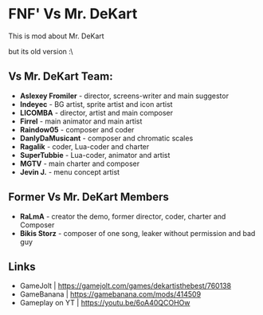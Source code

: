 # FNF' Vs Mr. DeKart
This is mod about Mr. DeKart

but its old version :\

## Vs Mr. DeKart Team:
* **Aslexey Fromiler** - director, screens-writer and main suggestor
* **Indeyec** - BG artist, sprite artist and icon artist 
* **LICOMBA** - director, artist and main composer
* **Firrel** - main animator and main artist
* **Raindow05** - composer and coder
* **DanlyDaMusicant** - composer and chromatic scales
* **Ragalik** - coder, Lua-coder and charter
* **SuperTubbie** - Lua-coder, animator and artist
* **MGTV** - main charter and composer
* **Jevin J.** - menu concept artist

## Former Vs Mr. DeKart Members
* **RaLmA** - creator the demo, former director, coder, charter and Composer
* **Bikis Storz** - composer of one song, leaker without permission and bad guy




## Links
* GameJolt | https://gamejolt.com/games/dekartisthebest/760138
* GameBanana | https://gamebanana.com/mods/414509
* Gameplay on YT | https://youtu.be/6oA40QCOHOw
